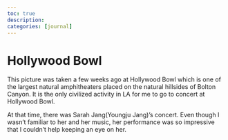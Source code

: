 ```yaml
---
toc: true
description:
categories: [journal]
---
```

# Hollywood Bowl

This picture was taken a few weeks ago at Hollywood Bowl which is one of the largest natural amphitheaters placed on the natural hillsides of Bolton Canyon.
It is the only civilized activity in LA for me to go to concert at Hollywood Bowl.

At that time, there was Sarah Jang(Youngju Jang)’s concert. Even though I wasn’t familiar to her and her music, her performance was so impressive that I couldn’t help keeping an eye on her.